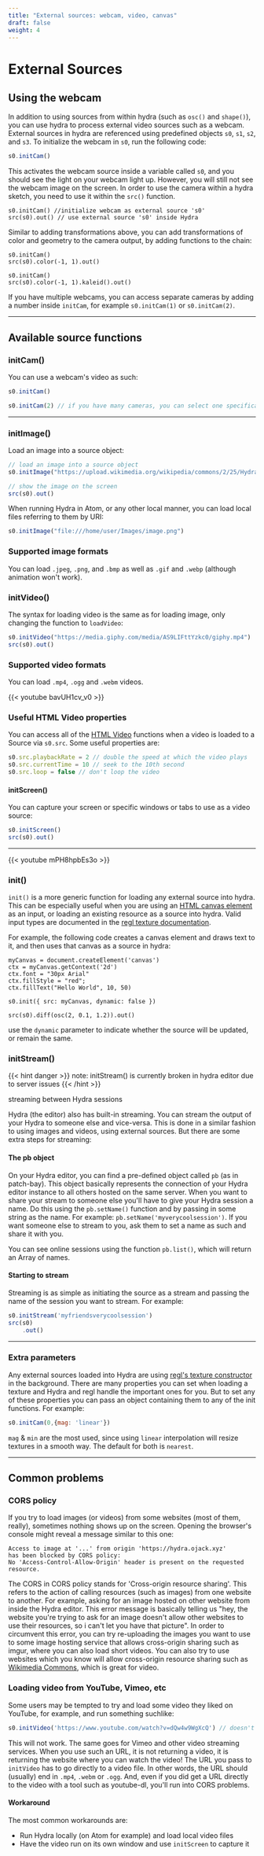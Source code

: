 ```yaml
---
title: "External sources: webcam, video, canvas"
draft: false
weight: 4
---
```


# External Sources
<!-- by [geikha](https://github.com/geikha) and [olivia](https://ojack.xyz) -->
## Using the webcam
In addition to using sources from within hydra (such as `osc()` and `shape()`), you can use hydra to process external video sources such as a webcam. External sources in hydra are referenced using predefined objects `s0`, `s1`, `s2`, and `s3`.  To initialize the webcam in `s0`, run the following code:
```javascript
s0.initCam()
```

This activates the webcam source inside a variable called `s0`, and you should see the light on your webcam light up. However, you will still not see the webcam image on the screen. In order to use the camera within a hydra sketch, you need to use it within the `src()` function. 

```hydra
s0.initCam() //initialize webcam as external source 's0'
src(s0).out() // use external source 's0' inside Hydra
```

Similar to adding transformations above, you can add transformations of color and geometry to the camera output, by adding functions to the chain:

```hydra
s0.initCam()
src(s0).color(-1, 1).out()
```

```hydra
s0.initCam()
src(s0).color(-1, 1).kaleid().out()
```

If you have multiple webcams, you can access separate cameras by adding a number inside `initCam`, for example `s0.initCam(1)` or `s0.initCam(2)`. 



---
## Available source functions

### initCam()

You can use a webcam's video as such:

```javascript
s0.initCam()

s0.initCam(2) // if you have many cameras, you can select one specifically
```



---

### initImage()

Load an image into a source object:

```javascript
// load an image into a source object
s0.initImage("https://upload.wikimedia.org/wikipedia/commons/2/25/Hydra-Foto.jpg")

// show the image on the screen
src(s0).out()
```

When running Hydra in Atom, or any other local manner, you can load local files referring to them by URI:

```javascript
s0.initImage("file:///home/user/Images/image.png")
```

### Supported image formats

You can load `.jpeg`, `.png`, and `.bmp` as well as `.gif` and `.webp` (although animation won't work).

### initVideo()

The syntax for loading video is the same as for loading image, only changing the function to `loadVideo`:

```javascript
s0.initVideo("https://media.giphy.com/media/AS9LIFttYzkc0/giphy.mp4")
src(s0).out()
```

### Supported video formats

You can load `.mp4`, `.ogg` and `.webm` videos.

{{< youtube bavUH1cv_v0 >}}

### Useful HTML Video properties

You can access all of the [HTML Video](https://developer.mozilla.org/en-US/docs/Web/HTML/Element/video) functions when a video is loaded to a Source via `s0.src`. Some useful properties are:

```javascript
s0.src.playbackRate = 2 // double the speed at which the video plays
s0.src.currentTime = 10 // seek to the 10th second
s0.src.loop = false // don't loop the video
```

#### initScreen()

You can capture your screen or specific windows or tabs to use as a video source:

```javascript
s0.initScreen()
src(s0).out()
```
---

{{< youtube mPH8hpbEs3o >}}

### init()
`init()` is a more generic function for loading any external source into hydra. This can be especially useful when you are using an [HTML canvas element](https://developer.mozilla.org/en-US/docs/Web/API/Canvas_API) as an input, or loading an existing resource as a source into hydra. Valid input types are documented in the [regl texture documentation](http://regl.party/api#textures).

For example, the following code creates a canvas element and draws text to it, and then uses that canvas as a source in hydra:
```hydra
myCanvas = document.createElement('canvas')
ctx = myCanvas.getContext('2d')
ctx.font = "30px Arial"
ctx.fillStyle = "red";
ctx.fillText("Hello World", 10, 50)   

s0.init({ src: myCanvas, dynamic: false })

src(s0).diff(osc(2, 0.1, 1.2)).out()
```
use the `dynamic` parameter to indicate whether the source will be updated, or remain the same. 

### initStream()
{{< hint danger >}}
note: initStream() is currently broken in hydra editor due to server issues
{{< /hint >}}

streaming between Hydra sessions

Hydra (the editor) also has built-in streaming. You can stream the output of your Hydra to someone else and vice-versa. This is done in a similar fashion to using images and videos, using external sources. But there are some extra steps for streaming:

####  The pb object

On your Hydra editor, you can find a pre-defined object called `pb` (as in patch-bay). This object basically represents the connection of your Hydra editor instance to all others hosted on the same server. When you want to share your stream to someone else you'll have to give your Hydra session a name. Do this using the `pb.setName()` function and by passing in some string as the name. For example: `pb.setName('myverycoolsession')`. If you want someone else to stream to you, ask them to set a name as such and share it with you.

You can see online sessions using the function `pb.list()`, which will return an Array of names.

#### Starting to stream

Streaming is as simple as initiating the source as a stream and passing the name of the session you want to stream. For example:

```javascript
s0.initStream('myfriendsverycoolsession')
src(s0)
    .out()
```

---

### Extra parameters

Any external sources loaded into Hydra are using [regl's texture constructor](https://github.com/regl-project/regl/blob/master/API.md#textures) in the background. There are many properties you can set when loading a texture and Hydra and regl handle the important ones for you. But to set any of these properties you can pass an object containing them to any of the init functions. For example:

```javascript
s0.initCam(0,{mag: 'linear'})
```

`mag` & `min` are the most used, since using `linear` interpolation will resize textures in a smooth way. The default for both is `nearest`. 

---

## Common problems

### CORS policy

If you try to load images (or videos) from some websites (most of them, really), sometimes nothing shows up on the screen. Opening the browser's console might reveal a message similar to this one:

```
Access to image at '...' from origin 'https://hydra.ojack.xyz' 
has been blocked by CORS policy: 
No 'Access-Control-Allow-Origin' header is present on the requested resource.
```

The CORS in CORS policy stands for 'Cross-origin resource sharing'. This refers to the action of calling resources (such as images) from one website to another. For example, asking for an image hosted on other website from inside the Hydra editor. This error message is basically telling us "hey, the website you're trying to ask for an image doesn't allow other websites to use their resources, so i can't let you have that picture".
In order to circumvent this error, you can try re-uploading the images you want to use to some image hosting service that allows cross-origin sharing such as imgur, where you can also load short videos. You can also try to use websites which you know will allow cross-origin resource sharing such as [Wikimedia Commons](https://commons.wikimedia.org/), which is great for video.

### Loading video from YouTube, Vimeo, etc

Some users may be tempted to try and load some video they liked on YouTube, for example, and run something suchlike:

```javascript
s0.initVideo('https://www.youtube.com/watch?v=dQw4w9WgXcQ') // doesn't work
```

This will not work. The same goes for Vimeo and other video streaming services. When you use such an URL, it is not returning a video, it is returning the website where you can watch the video! The URL you pass to `initVideo` has to go directly to a video file. In other words, the URL should (usually) end in `.mp4`, `.webm` or `.ogg`. And, even if you did get a URL directly to the video with a tool such as youtube-dl, you'll run into CORS problems.

#### Workaround

The most common workarounds are:

* Run Hydra locally (on Atom for example) and load local video files
* Have the video run on its own window and use `initScreen` to capture it
